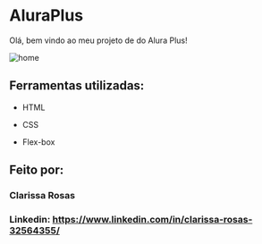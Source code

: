 # AluraPlus

Olá, bem vindo ao meu projeto de do Alura Plus!

![home](https://github.com/clarissa-rosas/AluraPlus/assets/143567920/94d2cfe1-483f-4d02-a48c-9be15f762bd0)

## Ferramentas utilizadas:

* HTML

* CSS

* Flex-box

## Feito por:

### Clarissa Rosas

### Linkedin: https://www.linkedin.com/in/clarissa-rosas-32564355/
